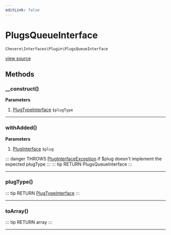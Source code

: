 ```yaml
---
editLink: false
---
```


# PlugsQueueInterface

`Chevere\Interfaces\Plugin\PlugsQueueInterface`

[view source](https://github.com/chevere/chevere/blob/master/interfaces/Plugin/PlugsQueueInterface.php)

## Methods

### __construct()

**Parameters**

1. [PlugTypeInterface](./PlugTypeInterface.md) `$plugType`

---

### withAdded()

**Parameters**

1. [PlugInterface](./PlugInterface.md) `$plug`

::: danger THROWS
[PlugInterfaceException](../../Exceptions/Plugin/PlugInterfaceException.md)
if $plug doesn't implement the expected plugType
:::
::: tip RETURN
PlugsQueueInterface
:::

---

### plugType()

::: tip RETURN
[PlugTypeInterface](./PlugTypeInterface.md)
:::

---

### toArray()

::: tip RETURN
array
:::

---

